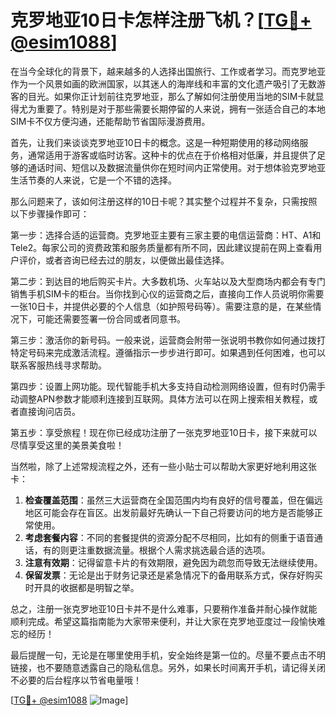 # 克罗地亚10日卡怎样注册飞机？[[TG💪+ @esim1088](https://t.me/s/esim1088)]

在当今全球化的背景下，越来越多的人选择出国旅行、工作或者学习。而克罗地亚作为一个风景如画的欧洲国家，以其迷人的海岸线和丰富的文化遗产吸引了无数游客的目光。如果你正计划前往克罗地亚，那么了解如何注册使用当地的SIM卡就显得尤为重要了。特别是对于那些需要长期停留的人来说，拥有一张适合自己的本地SIM卡不仅方便沟通，还能帮助节省国际漫游费用。

首先，让我们来谈谈克罗地亚10日卡的概念。这是一种短期使用的移动网络服务，通常适用于游客或临时访客。这种卡的优点在于价格相对低廉，并且提供了足够的通话时间、短信以及数据流量供你在短时间内正常使用。对于想体验克罗地亚生活节奏的人来说，它是一个不错的选择。

那么问题来了，该如何注册这样的10日卡呢？其实整个过程并不复杂，只需按照以下步骤操作即可：

第一步：选择合适的运营商。克罗地亚主要有三家主要的电信运营商：HT、A1和Tele2。每家公司的资费政策和服务质量都有所不同，因此建议提前在网上查看用户评价，或者咨询已经去过的朋友，以便做出最佳选择。

第二步：到达目的地后购买卡片。大多数机场、火车站以及大型商场内都会有专门销售手机SIM卡的柜台。当你找到心仪的运营商之后，直接向工作人员说明你需要一张10日卡，并提供必要的个人信息（如护照号码等）。需要注意的是，在某些情况下，可能还需要签署一份合同或者同意书。

第三步：激活你的新号码。一般来说，运营商会附带一张说明书教你如何通过拨打特定号码来完成激活流程。遵循指示一步步进行即可。如果遇到任何困难，也可以联系客服热线寻求帮助。

第四步：设置上网功能。现代智能手机大多支持自动检测网络设置，但有时仍需手动调整APN参数才能顺利连接到互联网。具体方法可以在网上搜索相关教程，或者直接询问店员。

第五步：享受旅程！现在你已经成功注册了一张克罗地亚10日卡，接下来就可以尽情享受这里的美景美食啦！

当然啦，除了上述常规流程之外，还有一些小贴士可以帮助大家更好地利用这张卡：

1. **检查覆盖范围**：虽然三大运营商在全国范围内均有良好的信号覆盖，但在偏远地区可能会存在盲区。出发前最好先确认一下自己将要访问的地方是否能够正常使用。
2. **考虑套餐内容**：不同的套餐提供的资源分配不尽相同，比如有的侧重于语音通话，有的则更注重数据流量。根据个人需求挑选最合适的选项。
3. **注意有效期**：记得留意卡片的有效期限，避免因为疏忽而导致无法继续使用。
4. **保留发票**：无论是出于财务记录还是紧急情况下的备用联系方式，保存好购买时开具的收据都是明智之举。

总之，注册一张克罗地亚10日卡并不是什么难事，只要稍作准备并耐心操作就能顺利完成。希望这篇指南能为大家带来便利，并让大家在克罗地亚度过一段愉快难忘的经历！

最后提醒一句，无论是在哪里使用手机，安全始终是第一位的。尽量不要点击不明链接，也不要随意透露自己的隐私信息。另外，如果长时间离开手机，请记得关闭不必要的后台程序以节省电量哦！

[[TG💪+ @esim1088](https://t.me/s/esim1088) ![Image](https://i.postimg.cc/4NQfJmqS/Snipaste-2025-05-13-00-14-12.png)]